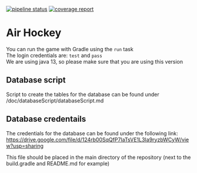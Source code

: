 [![pipeline status](https://gitlab.ewi.tudelft.nl/cse2115/2019-2020/AH/sem-group-43/template/badges/master/pipeline.svg)](https://gitlab.ewi.tudelft.nl/cse2115/2019-2020/AH/sem-group-43/template/badges/master)
[![coverage report](https://gitlab.ewi.tudelft.nl/cse2115/2019-2020/AH/sem-group-43/template/badges/master/coverage.svg)](https://gitlab.ewi.tudelft.nl/cse2115/2019-2020/AH/sem-group-43/template/badges/master)

# Air Hockey
You can run the game with Gradle using the `run` task <br/>
The login credentials are: `test` and `pass` <br/>
We are using java 13, so please make sure that you are using this version

## Database script
Script to create the tables for the database can be found under /doc/databaseScript/databaseScript.md

## Database credentails
The credentials for the database can be found under the following link:
https://drive.google.com/file/d/124rb00SqQfP7IaTsVE1L3Ia9ryzbWCyW/view?usp=sharing

This file should be placed in the main directory of the repository (next to the build.gradle and README.md for example) 